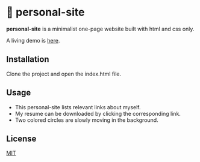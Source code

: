 # 🌺 personal-site

**personal-site** is a minimalist one-page website built with html and css only.

A living demo is [here](https://https://oyane806.github.io/).

## Installation

Clone the project and open the index.html file.

## Usage

<!-- ![Demo](demo.jpg)   -->
* This personal-site lists relevant links about myself.
* My resume can be downloaded by clicking the corresponding link.
* Two colored circles are slowly moving in the background.

## License
[MIT](https://choosealicense.com/licenses/mit/)